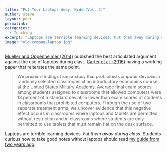 ```yaml
---
title: "Put Your Laptops Away, Kids (Vol. 2)"
author: steve
layout: post
permalink:
categories:
  - Teaching
excerpt: "Laptops are terrible learning devices. Put them away during class."
image: "old-compaq-laptop.jpg"
---
```


[Mueller and Oppenheimer (2014)](http://pss.sagepub.com/content/25/6/1159) published the best articulated argument against the use of laptops during class. [Carter et al. (2016)](https://seii.mit.edu/wp-content/uploads/2016/05/SEII-Discussion-Paper-2016.02-Payne-Carter-Greenberg-and-Walker-2.pdf) having a working paper that reiterates the same point.

> We present findings from a study that prohibited computer devices in randomly selected 
classrooms of an introductory economics course at the United States Military Academy. Average 
final exam scores among students assigned to classrooms that allowed computers were 18 
percent of a standard deviation lower than exam scores of students in classrooms that prohibited 
computers. Through the use of two separate treatment arms, we uncover evidence that this 
negative effect occurs in classrooms where laptops and tablets are permitted without restriction 
and in classrooms where students are only permitted to use tablets that must remain flat on the desk surface.

Laptops are terrible learning devices. *Put them away during class*. Students curious how to take good notes without laptops should read [my guide from two years ago](http://svmiller.com/blog/2014/09/taking-good-notes/).
